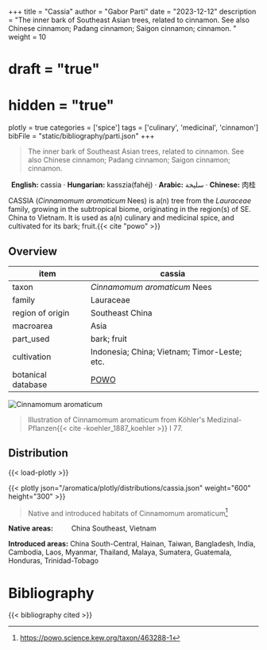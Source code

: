 +++
title = "Cassia"
author = "Gabor Parti"
date = "2023-12-12"
description = "The inner bark of Southeast Asian trees, related to cinnamon. See also Chinese cinnamon; Padang cinnamon; Saigon cinnamon; cinnamon. "
weight = 10
# draft = "true"
# hidden = "true"
plotly = true
categories = ['spice']
tags = ['culinary', 'medicinal', 'cinnamon']
bibFile = "static/bibliography/parti.json"
+++

>The inner bark of Southeast Asian trees, related to cinnamon. See also Chinese cinnamon; Padang cinnamon; Saigon cinnamon; cinnamon.  [<i class="fab fa-wikipedia-w"></i>](https://en.wikipedia.org/wiki/Cinnamomum_cassia)

<center>

**English:** cassia · **Hungarian:** kasszia(fahéj) · **Arabic:** <span class="arabic-text" dir="rtl">سليخة</span> · **Chinese:** <span class="traditional-chinese-text">肉桂</span>

</center>

CASSIA (*Cinnamomum aromaticum* Nees) is a(n) tree from the *Lauraceae* family, growing in the subtropical biome, originating in the region(s) of SE. China to Vietnam. It is used as a(n) culinary and medicinal spice, and cultivated for its bark; fruit.{{< cite "powo" >}}

## Overview

|       item       |                       cassia                      |
|------------------|---------------------------------------------------|
|       taxon      |            *Cinnamomum aromaticum* Nees           |
|      family      |                     Lauraceae                     |
| region of origin |                  Southeast China                  |
|     macroarea    |                        Asia                       |
|     part_used    |                    bark; fruit                    |
|    cultivation   |    Indonesia; China; Vietnam; Timor-Leste; etc.   |
|botanical database|[POWO](https://powo.science.kew.org/taxon/463288-1)|

![Cinnamomum aromaticum](/images/illustrations/cassia.png?width=40rem "Illustration of Cinnamomum aromaticum from Köhler's Medizinal-Pflanzen")

>Illustration of Cinnamomum aromaticum from Köhler's Medizinal-Pflanzen{{< cite -koehler_1887_koehler >}} I 77.

## Distribution

{{< load-plotly >}}

{{< plotly json="/aromatica/plotly/distributions/cassia.json" weight="600" height="300" >}}

>Native and introduced habitats of Cinnamomum aromaticum[^powo]

[^powo]: https://powo.science.kew.org/taxon/463288-1

<p style="text-align:left;">

**Native areas:** &ensp; &ensp; &ensp; China Southeast, Vietnam

**Introduced areas:** China South-Central, Hainan, Taiwan, Bangladesh, India, Cambodia, Laos, Myanmar, Thailand, Malaya, Sumatera, Guatemala, Honduras, Trinidad-Tobago

</p>



# Bibliography

{{< bibliography cited >}}

